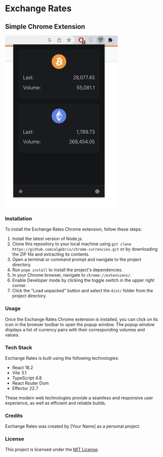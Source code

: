 # Exchange Rates
## Simple Chrome Extension

![Browser extension](./public/img/chrome-ext.png)

### Installation
To install the Exchange Rates Chrome extension, follow these steps:

1. Install the latest version of Node.js.
2. Clone this repository to your local machine using `git clone https://github.com/algebris/chrome-currencies.git` or by downloading the ZIP file and extracting its contents.
3. Open a terminal or command prompt and navigate to the project directory.
4. Run `pnpm install` to install the project's dependencies.
5. In your Chrome browser, navigate to `chrome://extensions/`.
6. Enable Developer mode by clicking the toggle switch in the upper right corner.
7. Click the "Load unpacked" button and select the `dist/` folder from the project directory.

### Usage
Once the Exchange Rates Chrome extension is installed, you can click on its icon in the browser toolbar to open the popup window. The popup window displays a list of currency pairs with their corresponding volumes and values.

### Tech Stack
Exchange Rates is built using the following technologies:

- React 18.2
- Vite 3.1
- TypeScript 4.8
- React Router Dom
- Effector 22.7

These modern web technologies provide a seamless and responsive user experience, as well as efficient and reliable builds.

### Credits
Exchange Rates was created by [Your Name] as a personal project.

### License
This project is licensed under the [MIT License](LICENSE).
